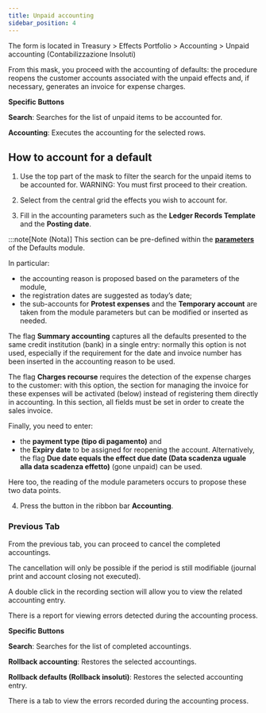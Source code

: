 ```yaml
---
title: Unpaid accounting
sidebar_position: 4
---
```

The form is located in Treasury > Effects Portfolio > Accounting > Unpaid accounting (Contabilizzazione Insoluti)

From this mask, you proceed with the accounting of defaults: the procedure reopens the customer accounts associated with the unpaid effects and, if necessary, generates an invoice for expense charges.

**Specific Buttons**

**Search**: Searches for the list of unpaid items to be accounted for.

**Accounting**: Executes the accounting for the selected rows.

## How to account for a default

1. Use the top part of the mask to filter the search for the unpaid items to be accounted for. WARNING: You must first proceed to their creation.

2. Select from the central grid the effects you wish to account for.

3. Fill in the accounting parameters such as the **Ledger Records Template** and the **Posting date**.

:::note[Note (Nota)]
This section can be pre-defined within the [**parameters**](/docs/configurations/parameters/treasury/unpaids-parameters) of the Defaults module. 

In particular:

- the accounting reason is proposed based on the parameters of the module, 
- the registration dates are suggested as today’s date; 
- the sub-accounts for **Protest expenses** and the **Temporary account** are taken from the module parameters but can be modified or inserted as needed.

The flag **Summary accounting** captures all the defaults presented to the same credit institution (bank) in a single entry: normally this option is not used, especially if the requirement for the date and invoice number has been inserted in the accounting reason to be used.

The flag **Charges recourse** requires the detection of the expense charges to the customer: with this option, the section for managing the invoice for these expenses will be activated (below) instead of registering them directly in accounting. In this section, all fields must be set in order to create the sales invoice.

Finally, you need to enter: 
- the **payment type (tipo di pagamento)** and 
- the **Expiry date** to be assigned for reopening the account. Alternatively, the flag **Due date equals the effect due date (Data scadenza uguale alla data scadenza effetto)** (gone unpaid) can be used.

Here too, the reading of the module parameters occurs to propose these two data points.
 
4. Press the button in the ribbon bar **Accounting**.

### Previous Tab

From the previous tab, you can proceed to cancel the completed accountings. 

The cancellation will only be possible if the period is still modifiable (journal print and account closing not executed).

A double click in the recording section will allow you to view the related accounting entry. 

There is a report for viewing errors detected during the accounting process.

**Specific Buttons**

**Search**: Searches for the list of completed accountings.

**Rollback accounting**: Restores the selected accountings.

**Rollback defaults (Rollback insoluti)**: Restores the selected accounting entry.

There is a tab to view the errors recorded during the accounting process.